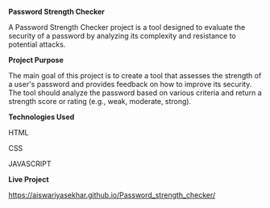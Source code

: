 **Password Strength Checker**

A Password Strength Checker project is a tool designed to evaluate the security of a password by analyzing its complexity and resistance to potential attacks.


**Project Purpose**

The main goal of this project is to create a tool that assesses the strength of a user's password and provides feedback on how to improve its security. The tool should analyze the password based on various criteria and return a strength score or rating (e.g., weak, moderate, strong).


**Technologies Used**

HTML

CSS

JAVASCRIPT

**Live Project**

https://aiswariyasekhar.github.io/Password_strength_checker/


